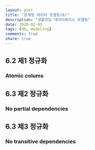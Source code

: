 ```yaml
---
layout: post
title: "관계형 데이터 모델링(6)"
description: "생활코딩 데이터베이스 모델링"
date: 2020-02-05
tags: [db, modeling]
comments: true
share: true
---
```




## 6.2 제1 정규화

### Atomic colums



## 	6.3 제2 정규화

### No partial dependencies



## 6.3 제3 정규화

### No transitive dependencies

